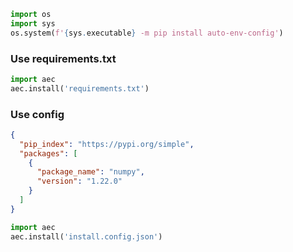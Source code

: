 ```python
import os
import sys
os.system(f'{sys.executable} -m pip install auto-env-config')
```
### Use requirements.txt
```python
import aec
aec.install('requirements.txt')
```
### Use config
```json
{
  "pip_index": "https://pypi.org/simple",
  "packages": [
    {
      "package_name": "numpy",
      "version": "1.22.0"
    }
  ]
}
```
```python
import aec
aec.install('install.config.json')
```

